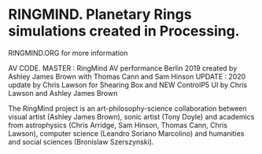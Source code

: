 # RINGMIND. Planetary Rings simulations created in Processing.

RINGMIND.ORG for more information

AV CODE.
MASTER : RingMind AV performance Berlin 2019 created by Ashley James Brown with Thomas Cann and Sam Hinson
UPDATE : 2020 update by Chris Lawson for Shearing Box and NEW ControlP5 UI by Chris Lawson and Ashley James Brown

The RingMind project is an art-philosophy-science collaboration between visual artist (Ashley James Brown), sonic artist (Tony Doyle) and academics from astrophysics (Chris Arridge, Sam Hinson, Thomas Cann, Chris Lawson), computer science (Leandro Soriano Marcolino) and humanities and social sciences (Bronislaw Szerszynski).
